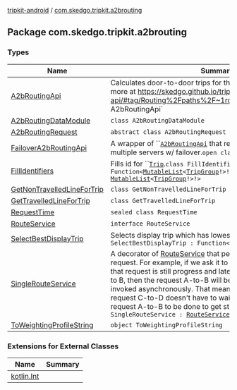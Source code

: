 [tripkit-android](../index.md) / [com.skedgo.tripkit.a2brouting](./index.md)

## Package com.skedgo.tripkit.a2brouting

### Types

| Name | Summary |
|---|---|
| [A2bRoutingApi](-a2b-routing-api/index.md) | Calculates door-to-door trips for the specified mode(s). See more at https://skedgo.github.io/tripgo-api/#tag/Routing%2Fpaths%2F~1routing.json%2Fget.`interface A2bRoutingApi` |
| [A2bRoutingDataModule](-a2b-routing-data-module/index.md) | `class A2bRoutingDataModule` |
| [A2bRoutingRequest](-a2b-routing-request/index.md) | `abstract class A2bRoutingRequest` |
| [FailoverA2bRoutingApi](-failover-a2b-routing-api/index.md) | A wrapper of ``[`A2bRoutingApi`](-a2b-routing-api/index.md) that requests `routing.json` on multiple servers w/ failover.`open class FailoverA2bRoutingApi` |
| [FillIdentifiers](-fill-identifiers/index.md) | Fills id for ``[`Trip`](../com.skedgo.tripkit.routing/-trip/index.md).`class FillIdentifiers : Function<`[`MutableList`](https://kotlinlang.org/api/latest/jvm/stdlib/kotlin.collections/-mutable-list/index.html)`<`[`TripGroup`](../com.skedgo.tripkit.routing/-trip-group/index.md)`!>!, `[`MutableList`](https://kotlinlang.org/api/latest/jvm/stdlib/kotlin.collections/-mutable-list/index.html)`<`[`TripGroup`](../com.skedgo.tripkit.routing/-trip-group/index.md)`!>!>` |
| [GetNonTravelledLineForTrip](-get-non-travelled-line-for-trip/index.md) | `class GetNonTravelledLineForTrip` |
| [GetTravelledLineForTrip](-get-travelled-line-for-trip/index.md) | `class GetTravelledLineForTrip` |
| [RequestTime](-request-time/index.md) | `sealed class RequestTime` |
| [RouteService](-route-service/index.md) | `interface RouteService` |
| [SelectBestDisplayTrip](-select-best-display-trip/index.md) | Selects display trip which has lowest weighted score. `class SelectBestDisplayTrip : Function<`[`TripGroup`](../com.skedgo.tripkit.routing/-trip-group/index.md)`!, `[`TripGroup`](../com.skedgo.tripkit.routing/-trip-group/index.md)`!>` |
| [SingleRouteService](-single-route-service/index.md) | A decorator of [RouteService](-route-service/index.md) that performs only one routing request. For example, if we ask it to route from A to B, and while that request is still progress and later we ask it to route from C to B, then the request A-to-B will be cancelled. Cancellation is invoked asynchronously. That means the execution of the request C-to-D doesn't have to wait for the cancellation of the request A-to-B to be done to get started.`class SingleRouteService : `[`RouteService`](-route-service/index.md) |
| [ToWeightingProfileString](-to-weighting-profile-string/index.md) | `object ToWeightingProfileString` |

### Extensions for External Classes

| Name | Summary |
|---|---|
| [kotlin.Int](kotlin.-int/index.md) |  |

